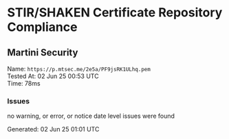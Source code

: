 # STIR/SHAKEN Certificate Repository Compliance

## Martini Security

Name: `https://p.mtsec.me/2e5a/PF9jsRK1ULhq.pem`\
Tested At: 02 Jun 25 00:53 UTC\
Time: 78ms

### Issues

no warning, or error, or notice date level issues were found

Generated: 02 Jun 25 01:01 UTC